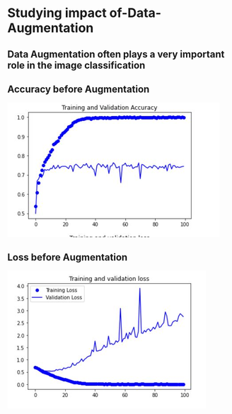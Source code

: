 # Studying impact of-Data-Augmentation

## Data Augmentation often plays a very important role in the image classification

## Accuracy before Augmentation

![](Accuracy%20without%20augmentation.JPG)

## Loss before Augmentation

![](Loss%20without%20augmentation.JPG)


